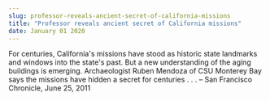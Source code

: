 ```yaml
---
slug: professor-reveals-ancient-secret-of-california-missions
title: "Professor reveals ancient secret of California missions"
date: January 01 2020
---
```


 
<p>
  For centuries, California's missions have stood as historic state landmarks
  and windows into the state's past. But a new understanding of the aging
  buildings is emerging. Archaeologist Ruben Mendoza of CSU Monterey Bay says
  the missions have hidden a secret for centuries . . . – San Francisco
  Chronicle, June 25, 2011
</p>
 
